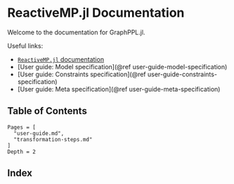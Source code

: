 # ReactiveMP.jl Documentation

Welcome to the documentation for GraphPPL.jl.

Useful links:

- [`ReactiveMP.jl` documentation](https://biaslab.github.io/ReactiveMP.jl/stable/)
- [User guide: Model specification](@ref user-guide-model-specification)
- [User guide: Constraints specification](@ref user-guide-constraints-specification)
- [User guide: Meta specification](@ref user-guide-meta-specification)



## Table of Contents

```@contents
Pages = [
  "user-guide.md",
  "transformation-steps.md"
]
Depth = 2
```

## Index

```@index
```
